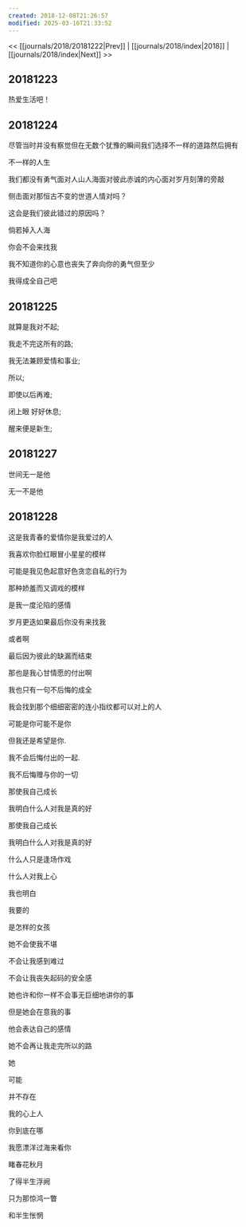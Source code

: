 ```yaml
---
created: 2018-12-08T21:26:57
modified: 2025-03-16T21:33:52
---
```


<< [[journals/2018/20181222|Prev]] | [[journals/2018/index|2018]] | [[journals/2018/index|Next]] >>

## 20181223

热爱生活吧！

## 20181224

尽管当时并没有察觉但在无数个犹豫的瞬间我们选择不一样的道路然后拥有

不一样的人生

我们都没有勇气面对人山人海面对彼此赤诚的内心面对岁月刻薄的旁敲

侧击面对那恒古不变的世道人情对吗？

这会是我们彼此错过的原因吗？

倘若掉入人海

你会不会来找我

我不知道你的心意也丧失了奔向你的勇气但至少

我得成全自己吧

## 20181225

就算是我对不起;

我走不完这所有的路;

我无法兼顾爱情和事业;

所以;

即使以后再难;

闭上眼 好好休息;

醒来便是新生;

## 20181227

世间无一是他

无一不是他

## 20181228

这是我青春的爱情你是我爱过的人

我喜欢你脸红眼冒小星星的模样

可能是我见色起意好色贪恋自私的行为

那种娇羞而又调戏的模样

是我一度沦陷的感情

岁月更迭如果最后你没有来找我

或者啊

最后因为彼此的缺漏而结束

那也是我心甘情愿的付出啊

我也只有一句不后悔的成全

我会找到那个细细密密的连小指纹都可以对上的人

可能是你可能不是你

但我还是希望是你.

我不会后悔付出的一起.

我不后悔赠与你的一切

那使我自己成长

我明白什么人对我是真的好

那使我自己成长

我明白什么人对我是真的好

什么人只是逢场作戏

什么人对我上心

我也明白

我要的

是怎样的女孩

她不会使我不堪

不会让我感到难过

不会让我丧失起码的安全感

她也许和你一样不会事无巨细地讲你的事

但是她会在意我的事

他会表达自己的感情

她不会再让我走完所以的路

她

可能

并不存在

我的心上人

你到底在哪

我愿漂洋过海来看你

睹春花秋月

了得半生浮阙

只为那惊鸿一瞥

和半生怅惘
